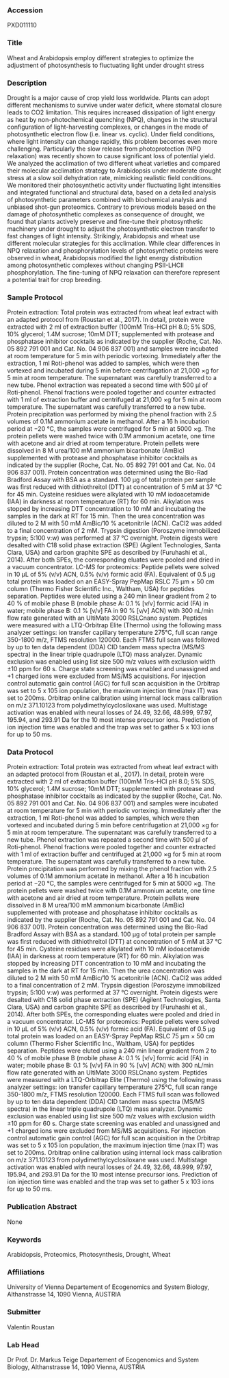 ### Accession
PXD011110

### Title
Wheat and Arabidopsis employ different strategies to optimize the adjustment of photosynthesis to fluctuating light under drought stress

### Description
Drought is a major cause of crop yield loss worldwide. Plants can adopt different mechanisms to survive under water deficit, where stomatal closure leads to CO2 limitation. This requires increased dissipation of light energy as heat by non-photochemical quenching (NPQ), changes in the structural configuration of light-harvesting complexes, or changes in the mode of photosynthetic electron flow (i.e. linear vs. cyclic). Under field conditions, where light intensity can change rapidly, this problem becomes even more challenging. Particularly the slow release from photoprotection (NPQ relaxation) was recently shown to cause significant loss of potential yield. We analyzed the acclimation of two different wheat varieties and compared their molecular acclimation strategy to Arabidopsis under moderate drought stress at a slow soil dehydration rate, mimicking realistic field conditions. We monitored their photosynthetic activity under fluctuating light intensities and integrated functional and structural data, based on a detailed analysis of photosynthetic parameters combined with biochemical analysis and unbiased shot-gun proteomics. Contrary to previous models based on the damage of photosynthetic complexes as consequence of drought, we found that plants actively preserve and fine-tune their photosynthetic machinery under drought to adjust the photosynthetic electron transfer to fast changes of light intensity. Strikingly, Arabidopsis and wheat use different molecular strategies for this acclimation. While clear differences in NPQ relaxation and phosphorylation levels of photosynthetic proteins were observed in wheat, Arabidopsis modified the light energy distribution among photosynthetic complexes without changing PSII-LHCII phosphorylation. The fine-tuning of NPQ relaxation can therefore represent a potential trait for crop breeding.

### Sample Protocol
Protein extraction: Total protein was extracted from wheat leaf extract with an adapted protocol from (Roustan et al., 2017). In detail, protein were extracted with 2 ml of extraction buffer (100mM Tris–HCl pH 8.0; 5% SDS, 10% glycerol; 1.4M sucrose; 10mM DTT; supplemented with protease and phosphatase inhibitor cocktails as indicated by the supplier (Roche, Cat. No. 05 892 791 001 and Cat. No. 04 906 837 001) and samples were incubated at room temperature for 5 min with periodic vortexing. Immediately after the extraction, 1 ml Roti-phenol was added to samples, which were then vortexed and incubated during 5 min before centrifugation at 21,000 ×g for 5 min at room temperature. The supernatant was carefully transferred to a new tube. Phenol extraction was repeated a second time with 500 µl of Roti-phenol. Phenol fractions were pooled together and counter extracted with 1 ml of extraction buffer and centrifuged at 21,000 ×g for 5 min at room temperature. The supernatant was carefully transferred to a new tube. Protein precipitation was performed by mixing the phenol fraction with 2.5 volumes of 0.1M ammonium acetate in methanol. After a 16 h incubation period at −20 °C, the samples were centrifuged for 5 min at 5000 ×g. The protein pellets were washed twice with 0.1M ammonium acetate, one time with acetone and air dried at room temperature. Protein pellets were dissolved in 8 M urea/100 mM ammonium bicarbonate (AmBic) supplemented with protease and phosphatase inhibitor cocktails as indicated by the supplier (Roche, Cat. No. 05 892 791 001 and Cat. No. 04 906 837 001). Protein concentration was determined using the Bio-Rad Bradford Assay with BSA as a standard. 100 μg of total protein per sample was first reduced with dithiothreitol (DTT) at concentration of 5 mM at 37 °C for 45 min. Cysteine residues were alkylated with 10 mM iodoacetamide (IAA) in darkness at room temperature (RT) for 60 min. Alkylation was stopped by increasing DTT concentration to 10 mM and incubating the samples in the dark at RT for 15 min. Then the urea concentration was diluted to 2 M with 50 mM AmBic/10 % acetonitrile (ACN). CaCl2 was added to a final concentration of 2 mM. Trypsin digestion (Poroszyme immobilized trypsin; 5:100 v:w) was performed at 37 °C overnight. Protein digests were desalted with C18 solid phase extraction (SPE) (Agilent Technologies, Santa Clara, USA) and carbon graphite SPE as described by (Furuhashi et al., 2014). After both SPEs, the corresponding eluates were pooled and dried in a vacuum concentrator.  LC-MS for proteomics: Peptide pellets were solved in 10 µL of 5% (v/v) ACN, 0.5% (v/v) formic acid (FA). Equivalent of 0.5 µg total protein was loaded on an EASY-Spray PepMap RSLC 75 μm × 50 cm column (Thermo Fisher Scientific Inc., Waltham, USA) for peptides separation. Peptides were eluted using a 240 min linear gradient from 2 to 40 % of mobile phase B (mobile phase A: 0.1 % [v/v] formic acid (FA) in water; mobile phase B: 0.1 % [v/v] FA in 90 % [v/v] ACN) with 300 nL/min flow rate generated with an UltiMate 3000 RSLCnano system. Peptides were measured with a LTQ-Orbitrap Elite (Thermo) using the following mass analyzer settings: ion transfer capillary temperature 275°C, full scan range 350-1800 m/z, FTMS resolution 120000. Each FTMS full scan was followed by up to ten data dependent (DDA) CID tandem mass spectra (MS/MS spectra) in the linear triple quadrupole (LTQ) mass analyzer. Dynamic exclusion was enabled using list size 500 m/z values with exclusion width ±10 ppm for 60 s. Charge state screening was enabled and unassigned and +1 charged ions were excluded from MS/MS acquisitions. For injection control automatic gain control (AGC) for full scan acquisition in the Orbitrap was set to 5 x 105 ion population, the maximum injection time (max IT) was set to 200ms. Orbitrap online calibration using internal lock mass calibration on m/z 371.10123 from polydimethylcyclosiloxane was used. Multistage activation was enabled with neural losses of 24.49, 32.66, 48.999, 97.97, 195.94, and 293.91 Da for the 10 most intense precursor ions. Prediction of ion injection time was enabled and the trap was set to gather 5 x 103 ions for up to 50 ms.

### Data Protocol
Protein extraction: Total protein was extracted from wheat leaf extract with an adapted protocol from (Roustan et al., 2017). In detail, protein were extracted with 2 ml of extraction buffer (100mM Tris–HCl pH 8.0; 5% SDS, 10% glycerol; 1.4M sucrose; 10mM DTT; supplemented with protease and phosphatase inhibitor cocktails as indicated by the supplier (Roche, Cat. No. 05 892 791 001 and Cat. No. 04 906 837 001) and samples were incubated at room temperature for 5 min with periodic vortexing. Immediately after the extraction, 1 ml Roti-phenol was added to samples, which were then vortexed and incubated during 5 min before centrifugation at 21,000 ×g for 5 min at room temperature. The supernatant was carefully transferred to a new tube. Phenol extraction was repeated a second time with 500 µl of Roti-phenol. Phenol fractions were pooled together and counter extracted with 1 ml of extraction buffer and centrifuged at 21,000 ×g for 5 min at room temperature. The supernatant was carefully transferred to a new tube. Protein precipitation was performed by mixing the phenol fraction with 2.5 volumes of 0.1M ammonium acetate in methanol. After a 16 h incubation period at −20 °C, the samples were centrifuged for 5 min at 5000 ×g. The protein pellets were washed twice with 0.1M ammonium acetate, one time with acetone and air dried at room temperature. Protein pellets were dissolved in 8 M urea/100 mM ammonium bicarbonate (AmBic) supplemented with protease and phosphatase inhibitor cocktails as indicated by the supplier (Roche, Cat. No. 05 892 791 001 and Cat. No. 04 906 837 001). Protein concentration was determined using the Bio-Rad Bradford Assay with BSA as a standard. 100 μg of total protein per sample was first reduced with dithiothreitol (DTT) at concentration of 5 mM at 37 °C for 45 min. Cysteine residues were alkylated with 10 mM iodoacetamide (IAA) in darkness at room temperature (RT) for 60 min. Alkylation was stopped by increasing DTT concentration to 10 mM and incubating the samples in the dark at RT for 15 min. Then the urea concentration was diluted to 2 M with 50 mM AmBic/10 % acetonitrile (ACN). CaCl2 was added to a final concentration of 2 mM. Trypsin digestion (Poroszyme immobilized trypsin; 5:100 v:w) was performed at 37 °C overnight. Protein digests were desalted with C18 solid phase extraction (SPE) (Agilent Technologies, Santa Clara, USA) and carbon graphite SPE as described by (Furuhashi et al., 2014). After both SPEs, the corresponding eluates were pooled and dried in a vacuum concentrator.  LC-MS for proteomics: Peptide pellets were solved in 10 µL of 5% (v/v) ACN, 0.5% (v/v) formic acid (FA). Equivalent of 0.5 µg total protein was loaded on an EASY-Spray PepMap RSLC 75 μm × 50 cm column (Thermo Fisher Scientific Inc., Waltham, USA) for peptides separation. Peptides were eluted using a 240 min linear gradient from 2 to 40 % of mobile phase B (mobile phase A: 0.1 % [v/v] formic acid (FA) in water; mobile phase B: 0.1 % [v/v] FA in 90 % [v/v] ACN) with 300 nL/min flow rate generated with an UltiMate 3000 RSLCnano system. Peptides were measured with a LTQ-Orbitrap Elite (Thermo) using the following mass analyzer settings: ion transfer capillary temperature 275°C, full scan range 350-1800 m/z, FTMS resolution 120000. Each FTMS full scan was followed by up to ten data dependent (DDA) CID tandem mass spectra (MS/MS spectra) in the linear triple quadrupole (LTQ) mass analyzer. Dynamic exclusion was enabled using list size 500 m/z values with exclusion width ±10 ppm for 60 s. Charge state screening was enabled and unassigned and +1 charged ions were excluded from MS/MS acquisitions. For injection control automatic gain control (AGC) for full scan acquisition in the Orbitrap was set to 5 x 105 ion population, the maximum injection time (max IT) was set to 200ms. Orbitrap online calibration using internal lock mass calibration on m/z 371.10123 from polydimethylcyclosiloxane was used. Multistage activation was enabled with neural losses of 24.49, 32.66, 48.999, 97.97, 195.94, and 293.91 Da for the 10 most intense precursor ions. Prediction of ion injection time was enabled and the trap was set to gather 5 x 103 ions for up to 50 ms.

### Publication Abstract
None

### Keywords
Arabidopsis, Proteomics, Photosynthesis, Drought, Wheat

### Affiliations
University of Vienna
Departement of Ecogenomics and System Biology, Althanstrasse 14, 1090 Vienna, AUSTRIA

### Submitter
Valentin Roustan

### Lab Head
Dr Prof. Dr. Markus Teige
Departement of Ecogenomics and System Biology, Althanstrasse 14, 1090 Vienna, AUSTRIA



